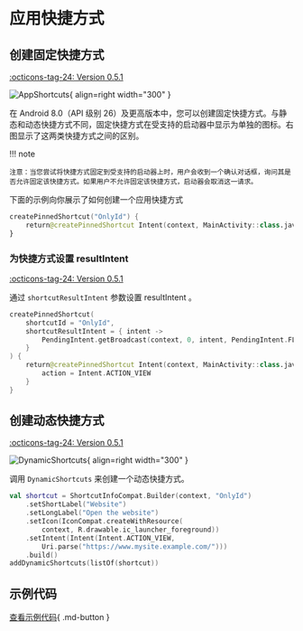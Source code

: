 # 应用快捷方式

## 创建固定快捷方式

[:octicons-tag-24: Version 0.5.1](https://ave.entropy2020.cn/version/VastTools/#051)

![AppShortcuts](../img/app_shortcuts.png){ align=right width="300" }

在 Android 8.0（API 级别 26）及更高版本中，您可以创建固定快捷方式。与静态和动态快捷方式不同，固定快捷方式在受支持的启动器中显示为单独的图标。右图显示了这两类快捷方式之间的区别。

!!! note  
    
    注意：当您尝试将快捷方式固定到受支持的启动器上时，用户会收到一个确认对话框，询问其是否允许固定该快捷方式。如果用户不允许固定该快捷方式，启动器会取消这一请求。

下面的示例向你展示了如何创建一个应用快捷方式

```kotlin
createPinnedShortcut("OnlyId") {
    return@createPinnedShortcut Intent(context, MainActivity::class.java)
}
```

### 为快捷方式设置 resultIntent

[:octicons-tag-24: Version 0.5.1](https://ave.entropy2020.cn/version/VastTools/#051)

通过 `shortcutResultIntent` 参数设置 resultIntent 。

```kotlin
createPinnedShortcut(
    shortcutId = "OnlyId",
    shortcutResultIntent = { intent ->
        PendingIntent.getBroadcast(context, 0, intent, PendingIntent.FLAG_IMMUTABLE)
    }
) {
    return@createPinnedShortcut Intent(context, MainActivity::class.java).apply {
        action = Intent.ACTION_VIEW
    }
}
```

## 创建动态快捷方式

[:octicons-tag-24: Version 0.5.1](https://ave.entropy2020.cn/version/VastTools/#051)

![DynamicShortcuts](../img/dynamic_shortcuts.png){ align=right width="300" }

调用 `DynamicShortcuts` 来创建一个动态快捷方式。

```kotlin
val shortcut = ShortcutInfoCompat.Builder(context, "OnlyId")
    .setShortLabel("Website")
    .setLongLabel("Open the website")
    .setIcon(IconCompat.createWithResource(
        context, R.drawable.ic_launcher_foreground))
    .setIntent(Intent(Intent.ACTION_VIEW,
        Uri.parse("https://www.mysite.example.com/")))
    .build()
addDynamicShortcuts(listOf(shortcut))
```

## 示例代码

[查看示例代码](https://github.com/SakurajimaMaii/Android-Vast-Extension/blob/develop/app-compose/src/main/java/com/ave/vastgui/appcompose/example/AppShortcuts.kt){ .md-button }
